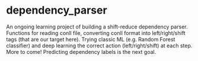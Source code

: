 # dependency_parser
An ongoing learning project of building a shift-reduce dependency parser.
Functions for reading conll file, converting conll format into left/right/shift tags (that are our target here).
Trying classic ML (e.g. Random Forest classifier) and deep learning the correct action (left/right/shift) at each step.
More to come! Predicting dependency labels is the next goal.
